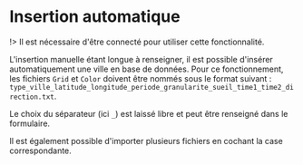 # Insertion automatique

!> Il est nécessaire d'être connecté pour utiliser cette fonctionnalité.

L'insertion manuelle étant longue à renseigner, il est possible d'insérer automatiquement une ville en base de données. Pour ce fonctionnement, les fichiers `Grid` et `Color` doivent être nommés sous le format suivant : `type_ville_latitude_longitude_periode_granularite_sueil_time1_time2_direction.txt`.

Le choix du séparateur (ici `_`) est laissé libre et peut être renseigné dans le formulaire.

Il est également possible d'importer plusieurs fichiers en cochant la case correspondante.